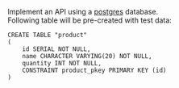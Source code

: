     
Implement an API using a [postgres](http://www.postgresql.org/) database.   
Following table will be pre-created with test data:
```
CREATE TABLE "product"
(
    id SERIAL NOT NULL,
    name CHARACTER VARYING(20) NOT NULL,
    quantity INT NOT NULL,
    CONSTRAINT product_pkey PRIMARY KEY (id)
)
```